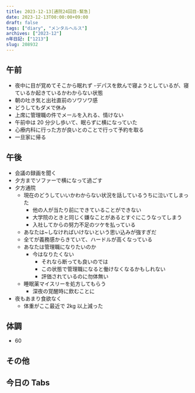 ```yaml
---
title: 2023-12-13[通院24回目-緊急]
date: 2023-12-13T00:00:00+09:00
draft: false
tags: ["diary", "メンタルヘルス"]
archives: ["2023-12"]
n年日記: ["1213"]
slug: 208932
---
```


## 午前

- 夜中に目が覚めてそこから眠れず -デパスを飲んで寝ようとしているが、寝ているか起きているかわからない状態
- 朝の吐き気と出社直前のソワソワ感
- どうしてもダメで休み
- 上席に管理職の件でメールを入れる、情けない
- 午前中は 20 分少し歩いて、眠らずに横になっていた
- 心療内科に行った方が良いとのことで行って予約を取る
- 一旦家に帰る

## 午後

- 会議の録画を聞く
- 夕方までソファーで横になって過ごす
- 夕方通院
  - 現在のどうしていいかわからない状況を話しているうちに泣いてしまった
    - 他の人が当たり前にできていることができない
    - 大学院のときと同じく嫌なことがあるとすぐにこうなってしまう
    - 入社してからの努力不足のツケを払っている
  - あなたは~しなければいけないという思い込みが強すぎだ
  - 全てが義務感からきていて、ハードルが高くなっている
  - あなたは管理職になりたいのか
    - 今はなりたくない
      - それなら断っても良いのでは
      - この状態で管理職になると働けなくなるかもしれない
      - 評価されているのに勿体無い
  - 睡眠薬マイスリーを処方してもらう
    - 深夜の覚醒時に飲むことに
- 夜もあまり食欲なく
  - 体重がここ最近で 2kg 以上減った

## 体調

- 60

## その他

## 今日の Tabs
